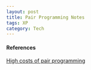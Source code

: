 ```yaml
---
layout: post
title: Pair Programming Notes
tags: XP
category: Tech
---
```


#### References ####

[High costs of pair programming](http://namcookanalytics.com/high-costs-and-negative-value-of-pair-programming/)  
